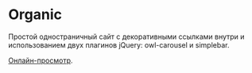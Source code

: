 # Organic
Простой одностраничный сайт с декоративными ссылками внутри и использованием двух плагинов jQuery: owl-carousel и simplebar.


[Онлайн-просмотр](https://iva-okkervil.github.io/Organic/).
